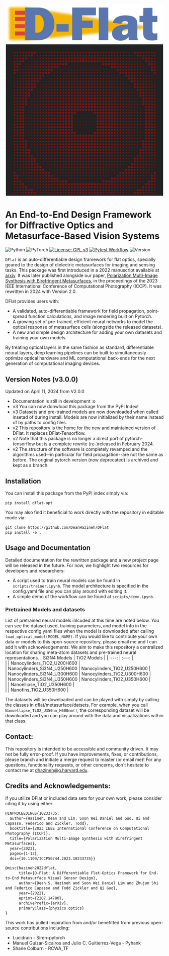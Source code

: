 <div align="center">
  <img src=/docs/DFlat_Long.png alt="Dflat" width="500"/>
</div>
<div align="center">
  <img src=/docs/autoGDS_metalens.png alt="Dflat" width="500"/>
</div>

# An End-to-End Design Framework for Diffractive Optics and Metasurface-Based Vision Systems

![Python](https://img.shields.io/badge/python-3670A0?style=for-the-badge&logo=python&logoColor=ffdd54)
![PyTorch](https://img.shields.io/badge/PyTorch-%23EE4C2C.svg?style=for-the-badge&logo=PyTorch&logoColor=white)
[![License: GPL v3](https://img.shields.io/badge/License-GPLv3-blue.svg)](https://www.gnu.org/licenses/gpl-3.0)
[![Pytest Workflow](https://github.com/DeanHazineh/DFlat-pytorch/actions/workflows/pytest.yml/badge.svg?branch=dflat_v2.0.0)](https://github.com/DeanHazineh/DFlat-pytorch/actions/workflows/pytest.yml)
![Version](https://img.shields.io/badge/version-3.0.0-blue)

`DFlat` is an auto-differentiable design framework for flat optics, specially geared to the design of dielectric metasurfaces for imaging and sensing tasks. This package was first introduced in a 2022 manuscript available at <a href="https://arxiv.org/abs/2207.14780" target="_blank">arxiv</a>. It was later published alongside our paper, <a href="https://deanhazineh.github.io/publications/Multi_Image_Synthesis/MIS_Home.html" target="_blank"> Polarization Multi-Image Synthesis with Birefringent Metasurfaces</a>, in the proceedings of the 2023 IEEE International Conference of Computational Photography (ICCP). It was rewritten in 2024 with Version 2.0.

DFlat provides users with:

- A validated, auto-differentiable framework for field propagation, point-spread function calculations, and image rendering built on Pytorch.
- A growing set of pre-trained, efficient neural networks to model the optical response of metasurface cells (alongside the released datasets).
- A new and simple design architecture for adding your own datasets and training your own models.

By treating optical layers in the same fashion as standard, differentiable neural layers, deep learning pipelines can be built to simultaneously optimize optical hardware and ML computational back-ends for the next generation of computational imaging devices.

## Version Notes (v3.0.0)
Updated on April 11, 2024 from V2.0.0
- Documentation is still in development :o 
- v3 You can now donwload this package from the PyPi Index!
- v3 Datasets and pre-trained models are now downloaded when called insetad of during install. Models are now initialized by their name instead of by paths to config files. 
- v2 This repository is the home for the new and maintained version of DFlat. It replaces DFlat-Tensorflow.
- v2 Note that this package is no longer a direct port of pytorch-tensorflow but is a complete rewrite (re-)released in February 2024.
- v2 The structure of the software is completely revamped and the algorithms used--in particular for field propagation--are not the same as before. The original pytorch version (now deprecated) is archived and kept as a branch.

## Installation 
You can install this package from the PyPI index simply via: 
```
pip install dflat-opt
```
You  may also find it beneficial to work directly with the repository in editable mode via:
```
git clone https://github.com/DeanHazineh/DFlat
pip install -e .
```

## Usage and Documentation

Detailed documentation for the rewritten package and a new project page will be released in the future. For now, we highlight two resources for developers and researchers:
- A script used to train neural models can be found in `scripts/trainer.ipynb`. The model architecture is specified in the config.yaml file and you can play around with editing it. 
- A simple demo of the workflow can be found at `scripts/demo.ipynb`.

### Pretrained Models and datasets

List of pretrained neural models inlcuded at this time are noted below. You can see the dataset used, training parameters, and model info in the respective config.yaml files when the model is downloaded after calling `load_optical_model(MODEL_NAME)`.
If you would like to contribute your own data or models to this open-source repository, please email me and I can add it with acknowledgements. We aim to make this repository a centralized location for sharing meta-atom datasets and pre-trained neural representations. 
| Si3N4 Models | TiO2 Models |
| :---: | :---: |  
| | Nanocylinders_TiO2_U200H600 |  
| Nanocylinders_Si3N4_U250H600 | Nanocylinders_TiO2_U250H600 |  
| Nanocylinders_Si3N4_U300H600 | Nanocylinders_TiO2_U300H600 |  
| Nanocylinders_Si3N4_U350H600 | Nanocylinders_TiO2_U350H600 |  
| | Nanoellipse_TiO2_U350H600 |  
| | Nanofins_TiO2_U350H600 |

The datasets will be downloaded and can be played with simply by calling the classes in dflat/metasurface/datsets. For example, when you call `Nanoellipse_TiO2_U350nm_H600nm()`, the corresponding dataset will be downloaded and you can play around with the data and visualizations within that class.

## Contact:

This repository is intended to be accessible and community driven. It may not be fully error-proof.
If you have improvements, fixes, or contributions, please branch and initiate a merge request to master (or email me)!
For any questions, functionality requests, or other concerns, don't hesitate to contact me at dhazineh@g.harvard.edu.

## Credits and Acknowledgements:

If you utilize DFlat or included data sets for your own work, please consider citing it by using either:

```
@INPROCEEDINGS{10233735,
  author={Hazineh, Dean and Lim, Soon Wei Daniel and Guo, Qi and Capasso, Federico and Zickler, Todd},
  booktitle={2023 IEEE International Conference on Computational Photography (ICCP)},
  title={Polarization Multi-Image Synthesis with Birefringent Metasurfaces},
  year={2023},
  pages={1-12},
  doi={10.1109/ICCP56744.2023.10233735}}
```

```
@misc{hazineh2022dflat,
      title={D-Flat: A Differentiable Flat-Optics Framework for End-to-End Metasurface Visual Sensor Design},
      author={Dean S. Hazineh and Soon Wei Daniel Lim and Zhujun Shi and Federico Capasso and Todd Zickler and Qi Guo},
      year={2022},
      eprint={2207.14780},
      archivePrefix={arXiv},
      primaryClass={physics.optics}
}
```

This work has pulled inspiration from and/or benefitted from previous open-source contributions including:

- Lucidrain - Siren-pytorch
- Manuel Guizar-Sicairos and Julio C. Guitierrez-Vega - Pyhank
- Shane Colburn - RCWA_TF
